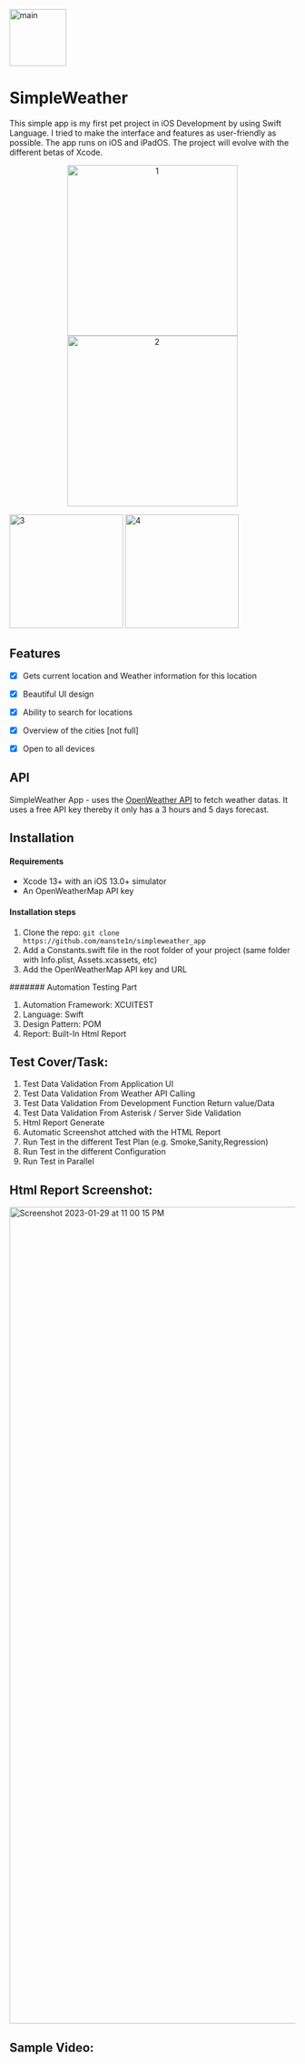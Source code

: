 
<p align="left">
  <img src="https://github.com/manste1n/simpleweather_app/blob/main/Screens/mainicon.png" width="100" title="main">
</p>






# SimpleWeather

This simple app is my first pet project in iOS Development by using Swift Language. 
I tried to make the interface and features as user-friendly as possible.
The app runs on iOS and iPadOS. The project will evolve with the different betas of Xcode.

<p align="center">
  <img src="https://github.com/manste1n/simpleweather_app/blob/main/Screens/1.png" width="300" title="1">
  <img src="https://github.com/manste1n/simpleweather_app/blob/main/Screens/2.png" width="300" title="2">
  
</p>



<p align="left">
  <img src="https://github.com/manste1n/simpleweather_app/blob/main/Screens/3.png" width="200" title="3">
  <img src="https://github.com/manste1n/simpleweather_app/blob/main/Screens/4.png" width="200" title="4">
  
</p>




## Features

- [x] Gets current location and Weather information for this location
- [x] Beautiful UI design
- [x] Ability to search for locations
- [x] Overview of the cities [not full]
- [x] Open to all devices 



## API

SimpleWeather App - uses the [OpenWeather API](https://openweathermap.org) to fetch weather datas. It uses a free API key thereby it only has a 3 hours and 5 days forecast.

## Installation

#### Requirements
- Xcode 13+ with an iOS 13.0+ simulator
- An OpenWeatherMap API key

#### Installation steps
1. Clone the repo: `git clone https://github.com/manste1n/simpleweather_app`
2. Add a Constants.swift file in the root folder of your project (same folder with Info.plist, Assets.xcassets, etc)
3. Add the OpenWeatherMap API key and URL

####### Automation Testing Part

1. Automation Framework: XCUITEST
2. Language: Swift
3. Design Pattern: POM
4. Report: Built-In Html Report

## Test Cover/Task:

1. Test Data Validation From Application UI
2. Test Data Validation From Weather API Calling
3. Test Data Validation From Development Function Return value/Data
4. Test Data Validation From Asterisk / Server Side Validation
5. Html Report Generate
6. Automatic Screenshot attched with the HTML Report
7. Run Test in the different Test Plan (e.g. Smoke,Sanity,Regression)
8. Run Test in the different Configuration
9. Run Test in Parallel

## Html Report Screenshot:
<img width="1435" alt="Screenshot 2023-01-29 at 11 00 15 PM" src="https://user-images.githubusercontent.com/38497405/215342956-c1765103-f200-4c6c-8f04-44f6c8fe823d.png">

## Sample Video:


